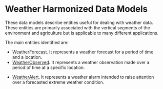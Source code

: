 # Weather Harmonized Data Models

These data models describe entities useful for dealing with weather data. These
entities are primarily associated with the vertical segments of the environment
and agriculture but is applicable to many different applications.

The main entities identified are:

-   [WeatherForecast](../WeatherForecast/doc/spec.md). It represents a weather
    forecast for a period of time and a location.
-   [WeatherObserved](../WeatherObserved/doc/spec.md). It represents a weather
    observation made over a period of time at a specific location.

*   [WeatherAlert](../WeatherAlert/doc/spec.md). It represents a weather alarm
    intended to raise attention over a forecasted extreme weather condition.
